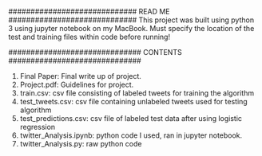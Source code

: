 ############################# READ ME #############################
This project was built using python 3 using jupyter notebook on my MacBook. Must specify the location of the test and training files within code before running!

############################## CONTENTS ##############################
1. Final Paper: Final write up of project.
2. Project.pdf: Guidelines for project.
3. train.csv: csv file consisting of labeled tweets for training the algorithm
4. test_tweets.csv: csv file containing unlabeled tweets used for testing algorithm
5. test_predictions.csv: csv file of labeled test data after using logistic regression
6. twitter_Analysis.ipynb: python code I used, ran in jupyter notebook.
7. twitter_Analysis.py: raw python code
